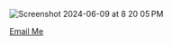![Screenshot 2024-06-09 at 8 20 05 PM](https://github.com/aymswick/congress_explorer/assets/9097666/db03cc4b-5704-4bd8-9e64-29f829c27876)

[Email Me](mailto:anthony@symkowick.org)
